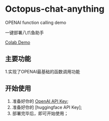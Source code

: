 # Octopus-chat-anything
OPENAI function calling demo

一键部署八爪鱼助手


[Colab Demo](https://colab.research.google.com/drive/1YZbTzctU-yxltD17ZO9nokph41MxXZjT?usp=sharing)


## 主要功能
1.实现了OPENAI最基础的函数调用功能
## 开始使用

1. 准备好你的 [OpenAI API Key](https://platform.openai.com/account/api-keys);
2. 准备好你的 [huggingface API Key];
3. 部署完毕后，即可开始使用；

